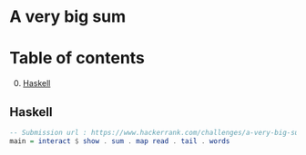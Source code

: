 # A very big sum
# Table of contents
0. [Haskell](#Haskell)

## Haskell
```hs
-- Submission url : https://www.hackerrank.com/challenges/a-very-big-sum/submissions/code/168540942
main = interact $ show . sum . map read . tail . words

```
